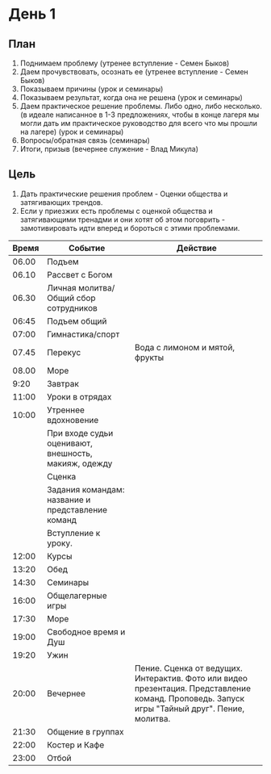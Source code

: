 # День 1
## План
      
1. Поднимаем проблему (утренее вступление - Семен Быков)
2. Даем прочувствовать, осознать ее (утренее вступление - Семен Быков)
3. Показываем причины (урок и семинары)
4. Показываем результат, когда она не решена (урок и семинары)
5. Даем практическое решение проблемы. Либо одно, либо несколько. (в идеале написанное в 1-3 предложениях, чтобы в конце лагеря мы могли дать им практическое руководство для всего что мы прошли на лагере) (урок и семинары)
6. Вопросы/обратная связь (семинары)
7. Итоги, призыв (вечернее служение - Влад Микула)

## Цель
1. Дать практические решения проблем - Оценки общества и затягивающих трендов.
2. Если у приезжих есть проблемы с оценкой общества и затягивающими тренадми и они хотят об этом поговрить - замотивировать идти вперед и бороться с этими проблемами.


| Время | Событие                                              | Действие                                                                                                                                      |
| ----- | ---------------------------------------------------- | --------------------------------------------------------------------------------------------------------------------------------------------- |
| 06.00 | Подъем                                               |                                                                                                                                               |
| 06.10 | Рассвет с Богом                                      |                                                                                                                                               |
| 06.30 | Личная молитва/Общий сбор сотрудников                |                                                                                                                                               |
| 06:45 | Подъем общий                                         |                                                                                                                                               |
| 07:00 | Гимнастика/спорт                                     |                                                                                                                                               |
| 07.45 | Перекус                                              | Вода с лимоном и мятой, фрукты                                                                                                                |
| 08.00 | Море                                                 |                                                                                                                                               |
| 9:20  | Завтрак                                              |                                                                                                                                               |
| 11:00 | Уроки в отрядах                                      |                                                                                                                                               |
| 10:00 | Утреннее вдохновение                                 |                                                                                                                                               |
|       | При входе судьи оценивают, внешность, макияж, одежду |                                                                                                                                               |
|       | Сценка                                               |                                                                                                                                               |
|       | Задания командам: название и представление команд    |                                                                                                                                               |
|       | Вступление к уроку.                                  |                                                                                                                                               |
| 12:00 | Курсы                                                |                                                                                                                                               |
| 13:20 | Обед                                                 |                                                                                                                                               |
| 14:30 | Семинары                                             |                                                                                                                                               |
| 16:00 | Общелагерные игры                                    |                                                                                                                                               |
| 17:30 | Море                                                 |                                                                                                                                               |
| 19:00 | Свободное время и Душ                                |                                                                                                                                               |
| 19:20 | Ужин                                                 |                                                                                                                                               |
| 20:00 | Вечернее                                             | Пение. Сценка от ведущих. Интерактив. Фото или видео презентация. Представление команд. Проповедь. Запуск игры "Тайный друг". Пение, молитва. |
| 21:30 | Общение в группах                                    |                                                                                                                                               |
| 22:00 | Костер и Кафе                                        |                                                                                                                                               |
| 23:00 | Отбой                                                |                                                                                                                                               |
